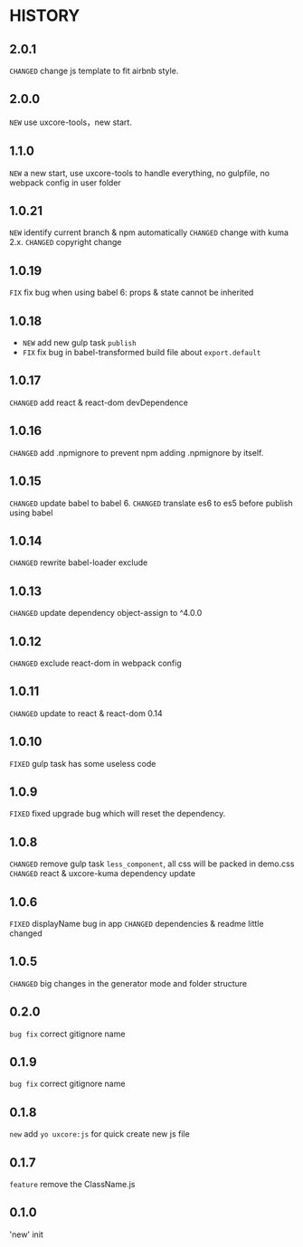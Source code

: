 HISTORY
=================

## 2.0.1

`CHANGED` change js template to fit airbnb style.

## 2.0.0

`NEW` use uxcore-tools，new start.

## 1.1.0

`NEW` a new start, use uxcore-tools to handle everything, no gulpfile, no webpack config in user folder

## 1.0.21

`NEW` identify current branch & npm automatically
`CHANGED` change with kuma 2.x.
`CHANGED` copyright change

## 1.0.19

`FIX` fix bug when using babel 6: props & state cannot be inherited

## 1.0.18

* `NEW` add new gulp task `publish`
* `FIX` fix bug in babel-transformed build file about `export.default`

## 1.0.17

`CHANGED` add react & react-dom devDependence

## 1.0.16

`CHANGED` add .npmignore to prevent npm adding .npmignore by itself.

## 1.0.15

`CHANGED` update babel to babel 6.
`CHANGED` translate es6 to es5 before publish using babel

## 1.0.14

`CHANGED` rewrite babel-loader exclude

## 1.0.13

`CHANGED` update dependency object-assign to ^4.0.0

## 1.0.12

`CHANGED` exclude react-dom in webpack config

## 1.0.11

`CHANGED` update to react & react-dom 0.14

## 1.0.10

`FIXED` gulp task has some useless code

## 1.0.9

`FIXED` fixed upgrade bug which will reset the dependency.

## 1.0.8

`CHANGED` remove gulp task `less_component`, all css will be packed in demo.css
`CHANGED` react & uxcore-kuma dependency update

## 1.0.6

`FIXED` displayName bug in app
`CHANGED` dependencies & readme little changed

## 1.0.5

`CHANGED` big changes in the generator mode and folder structure

## 0.2.0

`bug fix`  correct gitignore name


## 0.1.9

`bug fix`  correct gitignore name


## 0.1.8

`new` add  `yo uxcore:js` for quick create new js file

## 0.1.7 

`feature` remove the ClassName.js

## 0.1.0

'new' init